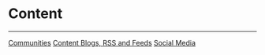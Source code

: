 # Content

---

[Communities](Communities.md)
[Content Blogs, RSS and Feeds](Content%20Blogs,%20RSS%20and%20Feeds.md)
[Social Media](Content/Social%20Media.md)